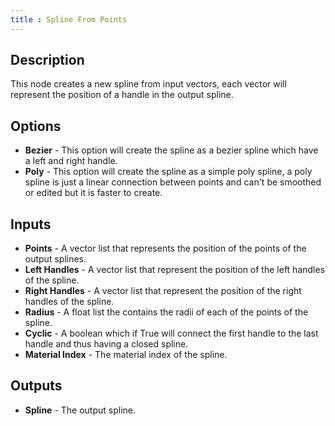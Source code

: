 ```yaml
---
title : Spline From Points
---
```


## Description

This node creates a new spline from input vectors, each vector will
represent the position of a handle in the output spline.

## Options

- **Bezier** - This option will create the spline as a bezier spline
    which have a left and right handle.
- **Poly** - This option will create the spline as a simple poly
    spline, a poly spline is just a linear connection between points and
    can't be smoothed or edited but it is faster to create.

## Inputs

- **Points** - A vector list that represents the position of the points of the
  output splines.
- **Left Handles** - A vector list that represent the position of the left
  handles of the spline.
- **Right Handles** - A vector list that represent the position of the right
  handles of the spline.
- **Radius** - A float list the contains the radii of each of the points of the
  spline.
- **Cyclic** - A boolean which if True will connect the first handle to the last
  handle and thus having a closed spline.
- **Material Index** - The material index of the spline.

## Outputs

- **Spline** - The output spline.

